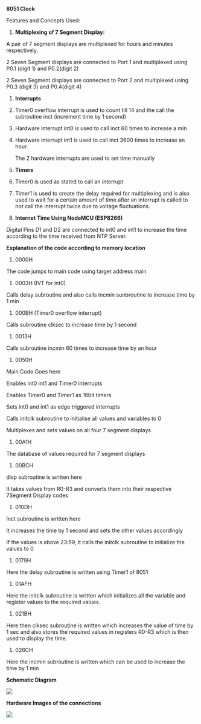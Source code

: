 **8051 Clock**

Features and Concepts Used:

1.  **Multiplexing of 7 Segment Display:**

A pair of 7 segment displays are multiplexed for hours and minutes respectively.

2 Seven Segment displays are connected to Port 1 and multiplexed using P0.1
(digit 1) and P0.2(digit 2)

2 Seven Segment displays are connected to Port 2 and multiplexed using P0.3
(digit 3) and P0.4(digit 4)

1.  **Interrupts**

2.  Timer0 overflow interrupt is used to count till 14 and the call the
    subroutine inct (increment time by 1 second)

3.  Hardware interrupt int0 is used to call inct 60 times to increase a min

4.  Hardware interrupt int1 is used to call inct 3600 times to increase an hour.

    The 2 hardware interrupts are used to set time manually

5.  **Timers**

6.  Timer0 is used as stated to call an interrupt

7.  Timer1 is used to create the delay required for multiplexing and is also
    used to wait for a certain amount of time after an interrupt is called to
    not call the interrupt twice due to voltage fluctuations.

8.  **Internet Time Using NodeMCU (ESP8266)**

Digital Pins D1 and D2 are connected to int0 and int1 to increase the time
according to the time received from NTP Server.

**Explanation of the code according to memory location**

1.  0000H

The code jumps to main code using target address main

1.  0003H (IVT for int0)

Calls delay subroutine and also calls incmin sunbroutine to increase time by 1
min

1.  000BH (Timer0 overflow interrupt)

Calls subroutine clksec to increase time by 1 second

1.  0013H

Calls subroutine incmin 60 times to increase time by an hour

1.  0050H

Main Code Goes here

Enables int0 int1 and Timer0 interrupts

Enables Timer0 and Timer1 as 16bit timers

Sets int0 and int1 as edge triggered interrupts

Calls initclk subroutine to initialise all values and variables to 0

Multiplexes and sets values on all four 7 segment displays

1.  00A1H

The database of values required for 7 segment displays

1.  00BCH

disp subroutine is written here

It takes values from R0-R3 and converts them into their respective 7Segment
Display codes

1.  010DH

Inct subroutine is written here

It increases the time by 1 second and sets the other values accordingly

If the values is above 23:59, it calls the initclk subroutine to initialize the
values to 0

1.  0179H

Here the delay subroutine is written using Timer1 of 8051

1.  01AFH

Here the initclk subroutine is written which initializes all the variable and
register values to the required values.

1.  021BH

Here then clksec subroutine is written which increases the value of time by 1
sec and also stores the required values in registers R0-R3 which is then used to
display the time.

1.  026CH

Here the incmin subroutine is written which can be used to increase the time by
1 min

**Schematic Diagram**

![](media/e9f3a85698c2057940baae468c9f10a2.png)

**Hardware Images of the connections**

![](media/20637ccfd999c9bf9ad0a8e1c8001323.jpeg)
